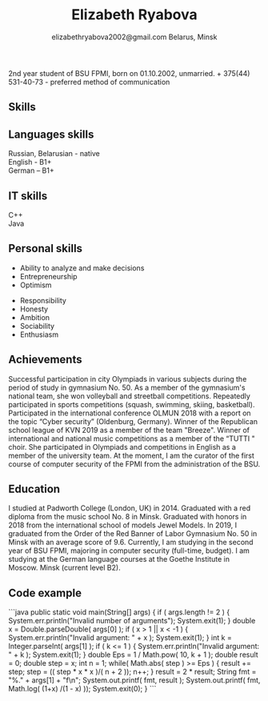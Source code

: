 <!doctype html><meta charset="utf-8"><meta name="viewport" content="width=device-width, initial-scale=1">
<link href='http://fonts.googleapis.com/css?family=Droid+Sans|Droid+Serif:700' rel='stylesheet' type='text/css'>
<link href='basic.css' rel='stylesheet' type='text/css'>
<div class="container">
	<header class="masthead">
		<h1>Elizabeth Ryabova</h1>
		<div class="sub_header">
			<span class="email">elizabethryabova2002@gmail.com</span>
			<span class="location">Belarus, Minsk</span>
		</div>
	</header>
	<section class="intro">
		<p>2nd year student of BSU FPMI, born on 01.10.2002, unmarried.
       + 375(44) 531-40-73 - preferred method of communication</p>
	</section>
	<section class="skills">
		<h1>Skills</h1>
	</section>
	<div class="clearfix">
		<section class="work item_list">
			<h1>Languages skills</h1>
				<div class="item">
					<div class="what">Russian, Belarusian - native</div>
          <div class="what">English - B1+</div>
          <div class="what">German – B1+</div>
		</section>
		<section class="edu item_list">
			<h1>IT skills</h1>
			<div class="item">
				<div class="what">C++</div>
				<div class="what">Java</div>
	</section>
	<section class="skills">
		<h1>Personal skills</h1>
			<ul class="primary">
				<li>Ability to analyze and make decisions
				<li>Entrepreneurship
				<li>Optimism
			</ul>
			<ul class="secondary">
				<li>Responsibility
				<li>Honesty
				<li>Ambition
				<li>Sociability
				<li>Enthusiasm
			</ul>
<h1>Achievements</h1>
			<div class="blurb"><p>Successful participation in city Olympiads in various subjects during the
period of study in gymnasium No. 50.
As a member of the gymnasium's national team, she won
volleyball and streetball competitions.
Repeatedly participated in sports competitions (squash,
swimming, skiing, basketball).
Participated in the international conference OLMUN 2018 with a report on the
topic “Cyber security” (Oldenburg, Germany).
Winner of the Republican school league of KVN 2019 as a member of the
team "Breeze".
Winner of international and national music competitions as a
member of the “TUTTI " choir.
She participated in Olympiads and competitions in English as a member of the
university team.
At the moment, I am the curator of the first course of computer
security of the FPMI from the administration of the BSU.
</p>
<h2>Education</h2>
<p>I studied at Padworth College (London, UK) in 2014.
Graduated with a red diploma from the music school No. 8 in Minsk.
Graduated with honors in 2018 from the international school of
models Jewel Models.
In 2019, I graduated from the Order of the Red Banner of
Labor Gymnasium No. 50 in Minsk with an average score of 9.6.
Currently, I am studying in the second year of BSU FPMI,
majoring in computer security (full-time, budget).
I am studying at the German language courses at the Goethe Institute in Moscow.
Minsk (current level B2).</p>

<h2>Code example</h2>

<p>```java
public static void main(String[] args) {
        if ( args.length != 2 ) {
            System.err.println("Invalid number of arguments");
            System.exit(1);
        }
        double x = Double.parseDouble( args[0] );
        if ( x > 1 || x < -1 ) {
            System.err.println("Invalid argument: " + x );
            System.exit(1);
        }
        int k = Integer.parseInt( args[1] );
        if ( k <= 1 ) {
            System.err.println("Invalid argument: " + k );
            System.exit(1);
        }
        double Eps = 1 / Math.pow( 10, k + 1 );
        double result = 0;
        double step = x;
        int n = 1;
        while( Math.abs( step ) >= Eps ) {
            result += step;
            step = (( step * x * x )/( n + 2 ));
            n++;
	}
        result = 2 * result;
        String fmt = "%." + args[1] + "f\n";
        System.out.printf( fmt, result );
        System.out.printf( fmt, Math.log( (1+x) /(1 - x) ));
        System.exit(0);
    }
```</p>
	</section>

</div>

